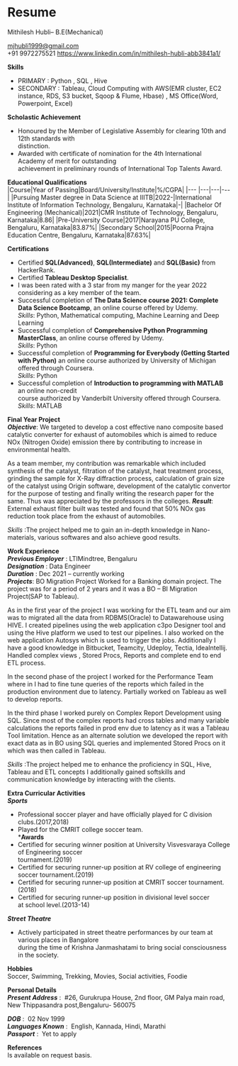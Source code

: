 # Resume
Mithilesh Hubli– B.E(Mechanical)                                                       




mjhubli1999@gmail.com  
+91 9972275521
https://www.linkedin.com/in/mithilesh-hubli-abb3841a1/

**Skills**  
- PRIMARY : Python , SQL , Hive 
- SECONDARY : Tableau, Cloud Computing with AWS(EMR cluster, EC2 instance, RDS, S3 bucket, Sqoop & Flume, Hbase) , MS Office(Word, Powerpoint, Excel)  

**Scholastic Achievement**   

- Honoured by the Member of Legislative Assembly for clearing 10th and 12th standards with  
  distinction.
- Awarded with certificate of nomination for the 4th International Academy of merit for outstanding  
  achievement in preliminary rounds of International Top Talents Award.

**Educational Qualifications**  
|Course|Year of Passing|Board/University/Institute|%/CGPA|
|--- |---|---|---|
|Pursuing Master degree in Data Science at IIITB|2022-|International Institute of Information Technology, Bengaluru, Karnataka|-|
|Bachelor Of Engineering  (Mechanical)|2021|CMR Institute of Technology, Bengaluru, Karnataka|8.86|
|Pre-University Course|2017|Narayana PU College, Bengaluru, Karnataka|83.87%| 
|Secondary School|2015|Poorna Prajna Education Centre, Bengaluru, Karnataka|87.63%|


**Certifications**

- Certified **SQL(Advanced)**, **SQL(Intermediate)** and **SQL(Basic)** from HackerRank.
- Certified **Tableau Desktop Specialist**.
- I was been rated with a 3 star from my manger for the year 2022 considering as a key member of the team. 
- Successful completion of **The Data Science course 2021: Complete Data Science Bootcamp**, an online course offered by Udemy.    
  *Skills*: Python, Mathematical computing, Machine Learning and Deep Learning  
- Successful completion of **Comprehensive Python Programming MasterClass**, an online course offered by Udemy.  
  *Skills*: Python  
- Successful completion of **Programming for Everybody (Getting Started with Python)** an online
  course authorized by University of Michigan offered through Coursera.  
  *Skills*: Python  
- Successful completion of **Introduction to programming with MATLAB** an online non-credit  
  course authorized by Vanderbilt University offered through Coursera.  
  *Skills*: MATLAB

**Final Year Project**  
***Objective***:
We targeted to develop a cost effective nano composite based catalytic converter for exhaust of automobiles which is aimed to reduce NOx (Nitrogen Oxide) emission there by contributing to increase in environmental health.  

As a team member, my contribution was remarkable which included synthesis of the catalyst, filtration of the catalyst, heat treatment process, grinding the sample for X-Ray diffraction process, calculation of grain size of the catalyst using Origin software, development of the catalytic convertor for the purpose of testing and finally writing the research paper for the same. Thus was appreciated by the professors in the colleges.
***Result***:  
External‌ ‌exhaust‌ ‌filter‌ ‌built‌ ‌was‌ ‌tested‌ ‌and‌ ‌found‌ ‌that‌ 50%‌ ‌NOx‌ ‌gas‌ ‌reduction‌ took‌ ‌place‌ ‌from‌ ‌the‌ ‌exhaust‌ ‌of‌ ‌automobiles.‌  

*Skills* :The project helped me to gain an in-depth knowledge in Nano-materials, various softwares and also achieve good results.

**Work Experience**  
***Previous Employer***	: LTIMindtree, Bengaluru  
***Designation***			: Data Engineer  
***Duration***			: Dec 2021 – currently working  
***Projects***:
BO Migration Project
Worked for a Banking domain project. The project was for a period of 2 years and it was a BO – BI Migration Project(SAP to Tableau). 

As in the first year of the project I was working for the ETL team and our aim was to migrated all the data from RDBMS(Oracle) to Datawarehouse using HIVE. I created pipelines using the web application c3po Designer tool and using the Hive platform we used to test our pipelines. I also worked on the web application Autosys which is used to trigger the jobs. Additionally I have a good knowledge in Bitbucket, Teamcity, Udeploy, Tectia, IdeaIntellij. Handled complex views , Stored Procs, Reports and complete end to end ETL process.

In the second phase of the project I worked for the Performance Team where in I had to fine tune queries of the reports which failed in the production environment due to latency. Partially worked on Tableau as well to develop reports. 

In the third phase I worked purely on Complex Report Development using SQL. Since most of the complex reports had cross tables and many variable calculations the reports failed in prod env due to latency as it was a Tableau Tool limitation. Hence as an alternate solution we developed the report with exact data as in BO using SQL queries and implemented Stored Procs on it which was then called in Tableau. 


*Skills* :The project helped me to enhance the proficiency in SQL, Hive, Tableau and ETL concepts I additionally gained softskills and communication knowledge by interacting with the clients. 

**Extra Curricular Activities**  
***Sports***  
- Professional soccer player and have officially played for C division clubs.(2017,2018)  
- Played for the CMRIT college soccer team.  
***Awards**  
- Certified for securing winner position at University Visvesvaraya College of Engineering soccer  
  tournament.(2019)  
- Certified for securing runner-up position at RV college of engineering  
  soccer tournament.(2019)  
- Certified for securing runner-up position at CMRIT soccer tournament.(2018)  
- Certified for securing runner-up position in divisional level soccer  
  at school level.(2013-14)  
  
***Street Theatre***  
- Actively participated in street theatre performances by our team at various places in Bangalore  
  during the time of Krishna Janmashatami to bring social consciousness in the society.  

**Hobbies**  
Soccer, Swimming, Trekking, Movies, Social activities, Foodie  

**Personal Details**  
***Present Address***	: &nbsp;#26, Gurukrupa House, 2nd floor, GM Palya main road, New Thippasandra post,Bengaluru- 560075  

***DOB***		: &nbsp;02 Nov 1999  
***Languages Known***         : &nbsp;English, Kannada, Hindi, Marathi  
***Passport***		: &nbsp;Yet to apply  

**References**  
Is available on request basis.  




